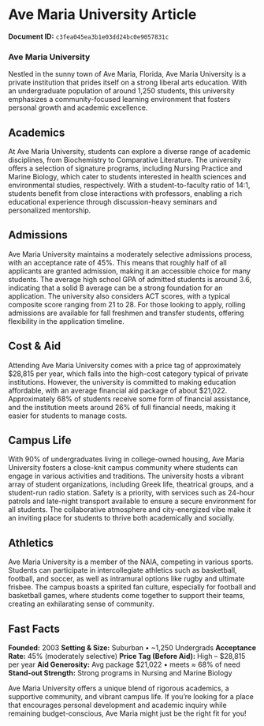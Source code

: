 # Ave Maria University Article

**Document ID:** `c3fea045ea3b1e03dd24bc0e9057831c`

### Ave Maria University

Nestled in the sunny town of Ave Maria, Florida, Ave Maria University is a private institution that prides itself on a strong liberal arts education. With an undergraduate population of around 1,250 students, this university emphasizes a community-focused learning environment that fosters personal growth and academic excellence.

## Academics

At Ave Maria University, students can explore a diverse range of academic disciplines, from Biochemistry to Comparative Literature. The university offers a selection of signature programs, including Nursing Practice and Marine Biology, which cater to students interested in health sciences and environmental studies, respectively. With a student-to-faculty ratio of 14:1, students benefit from close interactions with professors, enabling a rich educational experience through discussion-heavy seminars and personalized mentorship.

## Admissions

Ave Maria University maintains a moderately selective admissions process, with an acceptance rate of 45%. This means that roughly half of all applicants are granted admission, making it an accessible choice for many students. The average high school GPA of admitted students is around 3.6, indicating that a solid B average can be a strong foundation for an application. The university also considers ACT scores, with a typical composite score ranging from 21 to 28. For those looking to apply, rolling admissions are available for fall freshmen and transfer students, offering flexibility in the application timeline.

## Cost & Aid

Attending Ave Maria University comes with a price tag of approximately $28,815 per year, which falls into the high-cost category typical of private institutions. However, the university is committed to making education affordable, with an average financial aid package of about $21,022. Approximately 68% of students receive some form of financial assistance, and the institution meets around 26% of full financial needs, making it easier for students to manage costs.

## Campus Life

With 90% of undergraduates living in college-owned housing, Ave Maria University fosters a close-knit campus community where students can engage in various activities and traditions. The university hosts a vibrant array of student organizations, including Greek life, theatrical groups, and a student-run radio station. Safety is a priority, with services such as 24-hour patrols and late-night transport available to ensure a secure environment for all students. The collaborative atmosphere and city-energized vibe make it an inviting place for students to thrive both academically and socially.

## Athletics

Ave Maria University is a member of the NAIA, competing in various sports. Students can participate in intercollegiate athletics such as basketball, football, and soccer, as well as intramural options like rugby and ultimate frisbee. The campus boasts a spirited fan culture, especially for football and basketball games, where students come together to support their teams, creating an exhilarating sense of community.

## Fast Facts
**Founded:** 2003
**Setting & Size:** Suburban • ~1,250 Undergrads
**Acceptance Rate:** 45% (moderately selective)
**Price Tag (Before Aid):** High – $28,815 per year
**Aid Generosity:** Avg package $21,022 • meets ≈ 68% of need
**Stand-out Strength:** Strong programs in Nursing and Marine Biology

Ave Maria University offers a unique blend of rigorous academics, a supportive community, and vibrant campus life. If you’re looking for a place that encourages personal development and academic inquiry while remaining budget-conscious, Ave Maria might just be the right fit for you!
